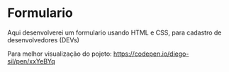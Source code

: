 # Formulario
Aqui desenvolverei um formulario usando HTML e CSS, para cadastro de desenvolvedores (DEVs)
 
Para melhor visualização do pojeto:
https://codepen.io/diego-sil/pen/xxYeBYq
